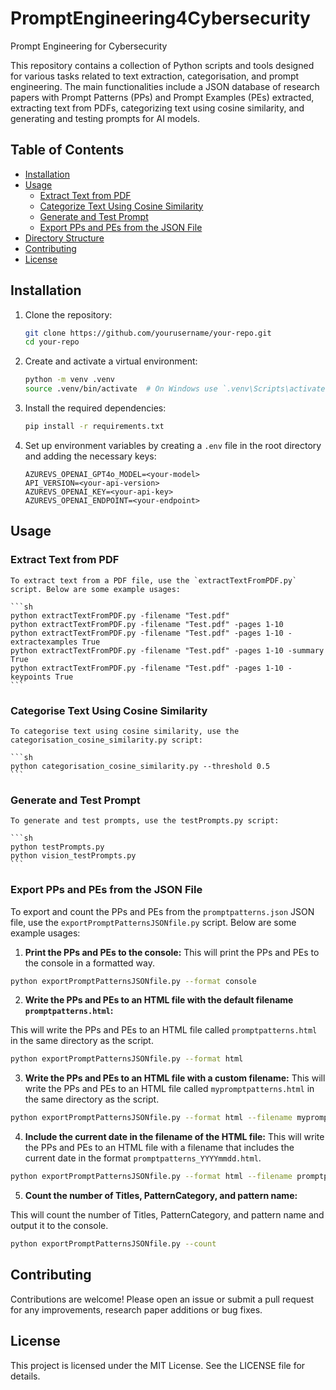# PromptEngineering4Cybersecurity
Prompt Engineering for Cybersecurity

This repository contains a collection of Python scripts and tools designed for various tasks related to text extraction, categorisation, and prompt engineering. The main functionalities include a JSON database of research papers with Prompt Patterns (PPs) and Prompt Examples (PEs) extracted, extracting text from PDFs, categorizing text using cosine similarity, and generating and testing prompts for AI models.

## Table of Contents

- [Installation](#installation)
- [Usage](#usage)
  - [Extract Text from PDF](#extract-text-from-pdf)
  - [Categorize Text Using Cosine Similarity](#categorize-text-using-cosine-similarity)
  - [Generate and Test Prompt](#generate-and-test-prompt)
  - [Export PPs and PEs from the JSON File](#export-pps-and-pes-from-the-json-file)
- [Directory Structure](#directory-structure)
- [Contributing](#contributing)
- [License](#license)

## Installation

1. Clone the repository:
    ```sh
    git clone https://github.com/yourusername/your-repo.git
    cd your-repo
    ```

2. Create and activate a virtual environment:
    ```sh
    python -m venv .venv
    source .venv/bin/activate  # On Windows use `.venv\Scripts\activate`
    ```

3. Install the required dependencies:
    ```sh
    pip install -r requirements.txt
    ```

4. Set up environment variables by creating a `.env` file in the root directory and adding the necessary keys:

    ```env
    AZUREVS_OPENAI_GPT4o_MODEL=<your-model>
    API_VERSION=<your-api-version>
    AZUREVS_OPENAI_KEY=<your-api-key>
    AZUREVS_OPENAI_ENDPOINT=<your-endpoint>
    ```

## Usage

### Extract Text from PDF

    To extract text from a PDF file, use the `extractTextFromPDF.py` script. Below are some example usages:

    ```sh
    python extractTextFromPDF.py -filename "Test.pdf"
    python extractTextFromPDF.py -filename "Test.pdf" -pages 1-10
    python extractTextFromPDF.py -filename "Test.pdf" -pages 1-10 -extractexamples True
    python extractTextFromPDF.py -filename "Test.pdf" -pages 1-10 -summary True
    python extractTextFromPDF.py -filename "Test.pdf" -pages 1-10 -keypoints True
    ```

### Categorise Text Using Cosine Similarity

    To categorise text using cosine similarity, use the categorisation_cosine_similarity.py script:

    ```sh
    python categorisation_cosine_similarity.py --threshold 0.5
    ```

### Generate and Test Prompt

    To generate and test prompts, use the testPrompts.py script:

    ```sh
    python testPrompts.py
    python vision_testPrompts.py
    ```

### Export PPs and PEs from the JSON File

To export and count the PPs and PEs from the `promptpatterns.json` JSON file, use the `exportPromptPatternsJSONfile.py` script.
Below are some example usages:

1. **Print the PPs and PEs to the console:**
This will print the PPs and PEs to the console in a formatted way.

```sh
python exportPromptPatternsJSONfile.py --format console
``` 

2. **Write the PPs and PEs to an HTML file with the default filename `promptpatterns.html`:**

This will write the PPs and PEs to an HTML file called `promptpatterns.html` in the same directory as the script.

```sh
python exportPromptPatternsJSONfile.py --format html
```

3. **Write the PPs and PEs to an HTML file with a custom filename:**
This will write the PPs and PEs to an HTML file called `mypromptpatterns.html` in the same directory as the script.

```sh
python exportPromptPatternsJSONfile.py --format html --filename mypromptpatterns.html
```

4. **Include the current date in the filename of the HTML file:**
This will write the PPs and PEs to an HTML file with a filename that includes the current date in the format `promptpatterns_YYYYmmdd.html`.

```sh
python exportPromptPatternsJSONfile.py --format html --filename promptpatterns_{date}.html
```

5. **Count the number of Titles, PatternCategory, and pattern name:**

This will count the number of Titles, PatternCategory, and pattern name and output it to the console.

```sh
python exportPromptPatternsJSONfile.py --count
```

## Contributing

Contributions are welcome! Please open an issue or submit a pull request for any improvements, research paper additions or bug fixes.

## License

This project is licensed under the MIT License. See the LICENSE file for details.